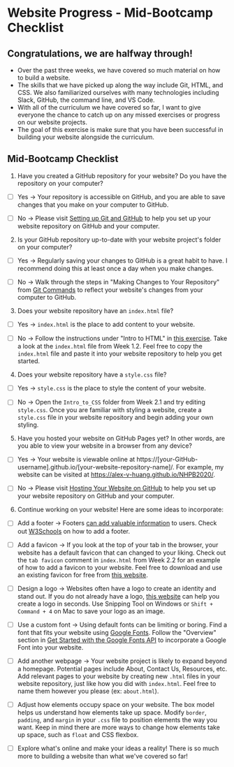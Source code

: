# Website Progress - Mid-Bootcamp Checklist

## Congratulations, we are halfway through!
- Over the past three weeks, we have covered so much material on how to build a website.
- The skills that we have picked up along the way include Git, HTML, and CSS. We also familiarized ourselves with many technologies including Slack, GitHub, the command line, and VS Code.
- With all of the curriculum we have covered so far, I want to give everyone the chance to catch up on any missed exercises or progress on our website projects.  
- The goal of this exercise is make sure that you have been successful in building your website alongside the curriculum.

## Mid-Bootcamp Checklist

1. Have you created a GitHub repository for your website? Do you have the repository on your computer?
- [ ] Yes &rarr; Your repository is accessible on GitHub, and you are able to save changes that you make on your computer to GitHub.

- [ ] No  &rarr; Please visit [Setting up Git and GitHub](https://github.com/Alex-V-Huang/NewHopeBootcamp/blob/master/Week1/Week1.2/GitHub_Git_Setup.md) to help you set up your website repository on GitHub and your computer.

2. Is your GitHub repository up-to-date with your website project's folder on your computer?
- [ ] Yes &rarr; Regularly saving your changes to GitHub is a great habit to have. I recommend doing this at least once a day when you make changes.

- [ ] No  &rarr; Walk through the steps in "Making Changes to Your Repository" from [Git Commands](https://github.com/Alex-V-Huang/NewHopeBootcamp/blob/master/Week2/Week2.1/Git_Commands.md) to reflect your website's changes from your computer to GitHub.

3. Does your website repository have an ```index.html``` file?
- [ ] Yes &rarr; ```index.html``` is the place to add content to your website.

- [ ] No  &rarr; Follow the instructions under "Intro to HTML" in [this exercise](https://github.com/Alex-V-Huang/NewHopeBootcamp/blob/master/Week1/Week1.2/Exercises_Setup_and_Intro_to_HTML.md). Take a look at the ```index.html``` file from Week 1.2. Feel free to copy the ```index.html``` file and paste it into your website repository to help you get started.

4. Does your website repository have a ```style.css``` file?
- [ ] Yes &rarr; ```style.css``` is the place to style the content of your website.

- [ ] No  &rarr; Open the ```Intro_to_CSS``` folder from Week 2.1 and try editing ```style.css```.  Once you are familiar with styling a website, create a ```style.css``` file in your website repository and begin adding your own styling.

5. Have you hosted your website on GitHub Pages yet? In other words, are you able to view your website in a browser from any device?

- [ ] Yes &rarr; Your website is viewable online at https://[your-GitHub-username].github.io/[your-website-repository-name]/. For example, my website can be visited at https://alex-v-huang.github.io/NHPB2020/.

- [ ] No  &rarr; Please visit [Hosting Your Website on GitHub](https://github.com/Alex-V-Huang/NewHopeBootcamp/blob/master/Week3/Week3.1/Hosting_Your_Website/Hosting_Your_Website.md) to help you set up your website repository on GitHub and your computer.

6. Continue working on your website! Here are some ideas to incorporate:

- [ ] Add a footer &rarr; Footers [can add valuable information](https://northstreetcreative.com/notes/why-is-your-website-footer-important/) to users. Check out [W3Schools](https://www.w3schools.com/tags/tag_footer.asp) on how to add a footer.

- [ ] Add a favicon &rarr; If you look at the top of your tab in the browser, your website has a default favicon that can changed to your liking. Check out the ```tab favicon``` comment in ```index.html``` from Week 2.2 for an example of how to add a favicon to your website. Feel free to download and use an existing favicon for free from [this website](https://icons8.com/icons/set/favicon).

- [ ] Design a logo &rarr; Websites often have a logo to create an identity and stand out. If you do not already have a logo, [this website](https://app.brandmark.io/v3/) can help you create a logo in seconds. Use Snipping Tool on Windows or ```Shift + Command + 4``` on Mac to save your logo as an image.

- [ ] Use a custom font &rarr; Using default fonts can be limiting or boring. Find a font that fits your website using [Google Fonts](https://fonts.google.com/). Follow the "Overview" section in [Get Started with the Google Fonts API](https://developers.google.com/fonts/docs/getting_started#overview) to incorporate a Google Font into your website.

- [ ] Add another webpage &rarr; Your website project is likely to expand beyond a homepage. Potential pages include About, Contact Us, Resources, etc. Add relevant pages to your website by creating new ```.html``` files in your website repository, just like how you did with ```index.html```. Feel free to name them however you please (ex: ```about.html```).

- [ ] Adjust how elements occupy space on your website. The box model helps us understand how elements take up space. Modify ```border```, ```padding```, and ```margin``` in your `.css` file to position elements the way you want. Keep in mind there are more ways to change how elements take up space, such as ```float``` and CSS flexbox.

- [ ] Explore what's online and make your ideas a reality! There is so much more to building a website than what we've covered so far!

